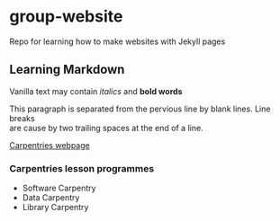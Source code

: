 # group-website
Repo for learning how to make websites with Jekyll pages

## Learning Markdown

Vanilla text may contain *italics* and **bold words**

This paragraph is separated from the pervious line by blank lines.
Line breaks  
are cause by two trailing spaces at the end of a line.

[Carpentries webpage](https://carpentries.org)

### Carpentries lesson programmes
- Software Carpentry
- Data Carpentry
- Library Carpentry
